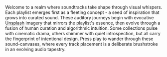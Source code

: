  Welcome to a realm where soundtracks take shape through visual whispers. Each playlist emerges first as a fleeting concept - a seed of inspiration that grows into curated sound. These auditory journeys begin with evocative <a href="https://unsplash.com/" target="_blank">Unsplash</a> imagery that mirrors the playlist's essence, then evolve through a fusion of human curation and algorithmic intuition. Some collections pulse with cinematic drama, others shimmer with quiet introspection, but all carry the fingerprint of intentional design. Press play to wander through these sound-canvases, where every track placement is a deliberate brushstroke in an evolving audio tapestry.
